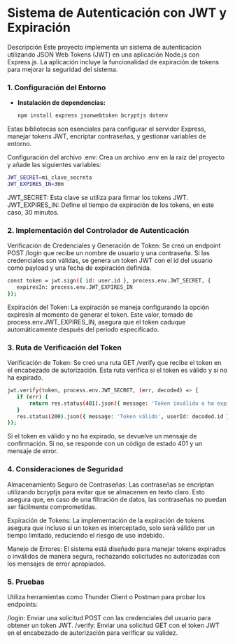 # Sistema de Autenticación con JWT y Expiración

Descripción
Este proyecto implementa un sistema de autenticación utilizando JSON Web Tokens (JWT) en una aplicación Node.js con Express.js. La aplicación incluye la funcionalidad de expiración de tokens para mejorar la seguridad del sistema.

### 1. Configuración del Entorno

- **Instalación de dependencias:**
  ```bash
  npm install express jsonwebtoken bcryptjs dotenv
  ```
Estas bibliotecas son esenciales para configurar el servidor Express, manejar tokens JWT, encriptar contraseñas, y gestionar variables de entorno.

Configuración del archivo .env:
Crea un archivo .env en la raíz del proyecto y añade las siguientes variables:

 ```bash
JWT_SECRET=mi_clave_secreta
JWT_EXPIRES_IN=30m
```

JWT_SECRET: Esta clave se utiliza para firmar los tokens JWT.
JWT_EXPIRES_IN: Define el tiempo de expiración de los tokens, en este caso, 30 minutos.


### 2. Implementación del Controlador de Autenticación
Verificación de Credenciales y Generación de Token:
Se creó un endpoint POST /login que recibe un nombre de usuario y una contraseña. Si las credenciales son válidas, se genera un token JWT con el id del usuario como payload y una fecha de expiración definida.

 ```bash
const token = jwt.sign({ id: user.id }, process.env.JWT_SECRET, {
    expiresIn: process.env.JWT_EXPIRES_IN
});
 ```

Expiración del Token:
La expiración se maneja configurando la opción expiresIn al momento de generar el token. Este valor, tomado de process.env.JWT_EXPIRES_IN, asegura que el token caduque automáticamente después del periodo especificado.

### 3. Ruta de Verificación del Token
Verificación de Token:
Se creó una ruta GET /verify que recibe el token en el encabezado de autorización. Esta ruta verifica si el token es válido y si no ha expirado.

 ```bash
jwt.verify(token, process.env.JWT_SECRET, (err, decoded) => {
    if (err) {
        return res.status(401).json({ message: 'Token inválido o ha expirado' });
    }
    res.status(200).json({ message: 'Token válido', userId: decoded.id });
});
 ```
 
Si el token es válido y no ha expirado, se devuelve un mensaje de confirmación. Si no, se responde con un código de estado 401 y un mensaje de error.

### 4. Consideraciones de Seguridad
Almacenamiento Seguro de Contraseñas:
Las contraseñas se encriptan utilizando bcryptjs para evitar que se almacenen en texto claro. Esto asegura que, en caso de una filtración de datos, las contraseñas no puedan ser fácilmente comprometidas.

Expiración de Tokens:
La implementación de la expiración de tokens asegura que incluso si un token es interceptado, solo será válido por un tiempo limitado, reduciendo el riesgo de uso indebido.

Manejo de Errores:
El sistema está diseñado para manejar tokens expirados o inválidos de manera segura, rechazando solicitudes no autorizadas con los mensajes de error apropiados.

### 5. Pruebas
Utiliza herramientas como Thunder Client o Postman para probar los endpoints:

/login: Enviar una solicitud POST con las credenciales del usuario para obtener un token JWT.
/verify: Enviar una solicitud GET con el token JWT en el encabezado de autorización para verificar su validez.